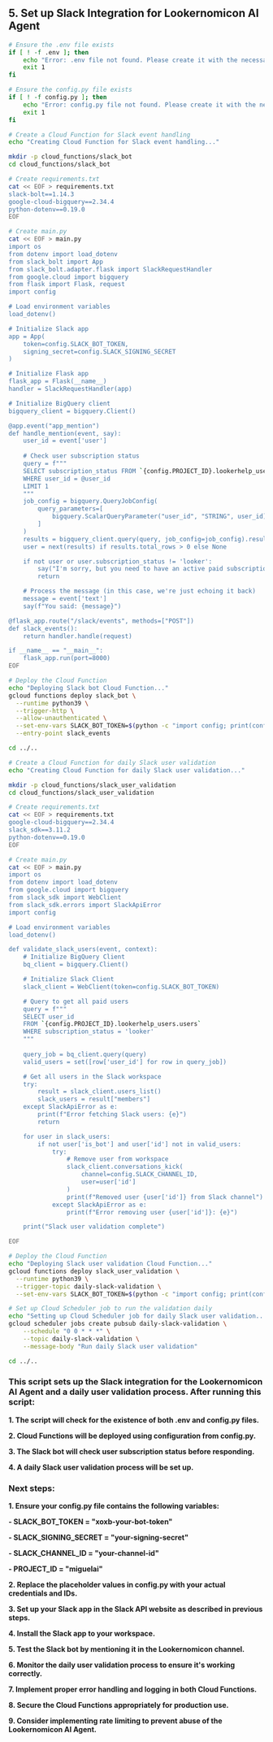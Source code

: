 ## 5. Set up Slack Integration for Lookernomicon AI Agent

```bash
# Ensure the .env file exists
if [ ! -f .env ]; then
    echo "Error: .env file not found. Please create it with the necessary credentials."
    exit 1
fi

# Ensure the config.py file exists
if [ ! -f config.py ]; then
    echo "Error: config.py file not found. Please create it with the necessary configuration."
    exit 1
fi

# Create a Cloud Function for Slack event handling
echo "Creating Cloud Function for Slack event handling..."

mkdir -p cloud_functions/slack_bot
cd cloud_functions/slack_bot

# Create requirements.txt
cat << EOF > requirements.txt
slack-bolt==1.14.3
google-cloud-bigquery==2.34.4
python-dotenv==0.19.0
EOF

# Create main.py
cat << EOF > main.py
import os
from dotenv import load_dotenv
from slack_bolt import App
from slack_bolt.adapter.flask import SlackRequestHandler
from google.cloud import bigquery
from flask import Flask, request
import config

# Load environment variables
load_dotenv()

# Initialize Slack app
app = App(
    token=config.SLACK_BOT_TOKEN,
    signing_secret=config.SLACK_SIGNING_SECRET
)

# Initialize Flask app
flask_app = Flask(__name__)
handler = SlackRequestHandler(app)

# Initialize BigQuery client
bigquery_client = bigquery.Client()

@app.event("app_mention")
def handle_mention(event, say):
    user_id = event['user']
    
    # Check user subscription status
    query = f"""
    SELECT subscription_status FROM `{config.PROJECT_ID}.lookerhelp_users.users`
    WHERE user_id = @user_id
    LIMIT 1
    """
    job_config = bigquery.QueryJobConfig(
        query_parameters=[
            bigquery.ScalarQueryParameter("user_id", "STRING", user_id),
        ]
    )
    results = bigquery_client.query(query, job_config=job_config).result()
    user = next(results) if results.total_rows > 0 else None

    if not user or user.subscription_status != 'looker':
        say("I'm sorry, but you need to have an active paid subscription to use this feature. Please visit https://lookerhelp.com/pricing for more information.")
        return

    # Process the message (in this case, we're just echoing it back)
    message = event['text']
    say(f"You said: {message}")

@flask_app.route("/slack/events", methods=["POST"])
def slack_events():
    return handler.handle(request)

if __name__ == "__main__":
    flask_app.run(port=8000)
EOF

# Deploy the Cloud Function
echo "Deploying Slack bot Cloud Function..."
gcloud functions deploy slack_bot \
  --runtime python39 \
  --trigger-http \
  --allow-unauthenticated \
  --set-env-vars SLACK_BOT_TOKEN=$(python -c "import config; print(config.SLACK_BOT_TOKEN)"),SLACK_SIGNING_SECRET=$(python -c "import config; print(config.SLACK_SIGNING_SECRET)") \
  --entry-point slack_events

cd ../..

# Create a Cloud Function for daily Slack user validation
echo "Creating Cloud Function for daily Slack user validation..."

mkdir -p cloud_functions/slack_user_validation
cd cloud_functions/slack_user_validation

# Create requirements.txt
cat << EOF > requirements.txt
google-cloud-bigquery==2.34.4
slack_sdk==3.11.2
python-dotenv==0.19.0
EOF

# Create main.py
cat << EOF > main.py
import os
from dotenv import load_dotenv
from google.cloud import bigquery
from slack_sdk import WebClient
from slack_sdk.errors import SlackApiError
import config

# Load environment variables
load_dotenv()

def validate_slack_users(event, context):
    # Initialize BigQuery Client
    bq_client = bigquery.Client()

    # Initialize Slack Client
    slack_client = WebClient(token=config.SLACK_BOT_TOKEN)

    # Query to get all paid users
    query = f"""
    SELECT user_id
    FROM `{config.PROJECT_ID}.lookerhelp_users.users`
    WHERE subscription_status = 'looker'
    """
    
    query_job = bq_client.query(query)
    valid_users = set([row['user_id'] for row in query_job])

    # Get all users in the Slack workspace
    try:
        result = slack_client.users_list()
        slack_users = result["members"]
    except SlackApiError as e:
        print(f"Error fetching Slack users: {e}")
        return

    for user in slack_users:
        if not user['is_bot'] and user['id'] not in valid_users:
            try:
                # Remove user from workspace
                slack_client.conversations_kick(
                    channel=config.SLACK_CHANNEL_ID,
                    user=user['id']
                )
                print(f"Removed user {user['id']} from Slack channel")
            except SlackApiError as e:
                print(f"Error removing user {user['id']}: {e}")

    print("Slack user validation complete")

EOF

# Deploy the Cloud Function
echo "Deploying Slack user validation Cloud Function..."
gcloud functions deploy slack_user_validation \
  --runtime python39 \
  --trigger-topic daily-slack-validation \
  --set-env-vars SLACK_BOT_TOKEN=$(python -c "import config; print(config.SLACK_BOT_TOKEN)"),SLACK_CHANNEL_ID=$(python -c "import config; print(config.SLACK_CHANNEL_ID)")

# Set up Cloud Scheduler job to run the validation daily
echo "Setting up Cloud Scheduler job for daily Slack user validation..."
gcloud scheduler jobs create pubsub daily-slack-validation \
    --schedule "0 0 * * *" \
    --topic daily-slack-validation \
    --message-body "Run daily Slack user validation"

cd ../..
```

### This script sets up the Slack integration for the Lookernomicon AI Agent and a daily user validation process. After running this script:

**1. The script will check for the existence of both .env and config.py files.**

**2. Cloud Functions will be deployed using configuration from config.py.**

**3. The Slack bot will check user subscription status before responding.**

**4. A daily Slack user validation process will be set up.**

### Next steps:

**1. Ensure your config.py file contains the following variables:**

   **- SLACK_BOT_TOKEN = "xoxb-your-bot-token"**

   **- SLACK_SIGNING_SECRET = "your-signing-secret"**

   **- SLACK_CHANNEL_ID = "your-channel-id"**

   **- PROJECT_ID = "miguelai"**

**2. Replace the placeholder values in config.py with your actual credentials and IDs.**

**3. Set up your Slack app in the Slack API website as described in previous steps.**

**4. Install the Slack app to your workspace.**

**5. Test the Slack bot by mentioning it in the Lookernomicon channel.**

**6. Monitor the daily user validation process to ensure it's working correctly.**

**7. Implement proper error handling and logging in both Cloud Functions.**

**8. Secure the Cloud Functions appropriately for production use.**

**9. Consider implementing rate limiting to prevent abuse of the Lookernomicon AI Agent.**
